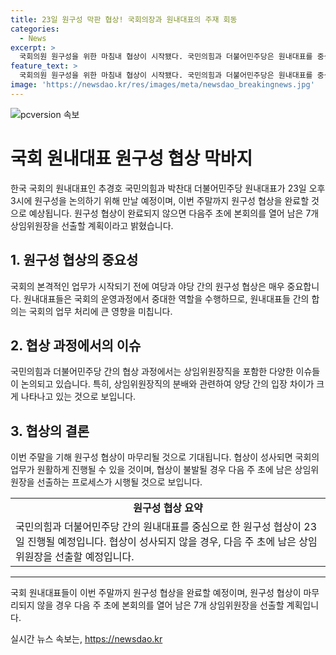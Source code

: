 ```yaml
---
title: 23일 원구성 막판 협상! 국회의장과 원내대표의 주재 회동
categories:
  - News
excerpt: >
  국회의원 원구성을 위한 마침내 협상이 시작됐다. 국민의힘과 더불어민주당은 원내대표를 중심으로 협상을 진행하며 이에 우원식 국회의장이 이번 주말까지 협상을 완료하도록 통보했다. 상임위원장 선출을 놓고 양당의 입장이 대립하고 있지만, 국민의힘은 나머지 7개 상임위원장직을 수용하며 원구성을 완료할 계획이다. 이에 따라 민주당은 협상이 불발된다면 다음주 초에도 본회의를 열어 상임위원장을 선출할 예정이라고 밝혔다.
feature_text: >
  국회의원 원구성을 위한 마침내 협상이 시작됐다. 국민의힘과 더불어민주당은 원내대표를 중심으로 협상을 진행하며 이에 우원식 국회의장이 이번 주말까지 협상을 완료하도록 통보했다. 상임위원장 선출을 놓고 양당의 입장이 대립하고 있지만, 국민의힘은 나머지 7개 상임위원장직을 수용하며 원구성을 완료할 계획이다. 이에 따라 민주당은 협상이 불발된다면 다음주 초에도 본회의를 열어 상임위원장을 선출할 예정이라고 밝혔다.
image: 'https://newsdao.kr/res/images/meta/newsdao_breakingnews.jpg'
---
```


<p><img src="https://newsdao.kr/res/images/meta/newsdao_breakingnews.jpg" alt="pcversion 속보" /></p>

<h1>국회 원내대표 원구성 협상 막바지</h1>

<p data-ke-size="size16">한국 국회의 원내대표인 추경호 국민의힘과 박찬대 더불어민주당 원내대표가 23일 오후 3시에 원구성을 논의하기 위해 만날 예정이며, 이번 주말까지 원구성 협상을 완료할 것으로 예상됩니다. 원구성 협상이 완료되지 않으면 다음주 초에 본회의를 열어 남은 7개 상임위원장을 선출할 계획이라고 밝혔습니다.</p>

<h2 data-ke-size="size26">1. 원구성 협상의 중요성</h2>

<p data-ke-size="size16">국회의 본격적인 업무가 시작되기 전에 여당과 야당 간의 원구성 협상은 매우 중요합니다. 원내대표들은 국회의 운영과정에서 중대한 역할을 수행하므로, 원내대표들 간의 합의는 국회의 업무 처리에 큰 영향을 미칩니다.</p>

<h2 data-ke-size="size26">2. 협상 과정에서의 이슈</h2>

<p data-ke-size="size16">국민의힘과 더불어민주당 간의 협상 과정에서는 상임위원장직을 포함한 다양한 이슈들이 논의되고 있습니다. 특히, 상임위원장직의 분배와 관련하여 양당 간의 입장 차이가 크게 나타나고 있는 것으로 보입니다.</p>

<h2 data-ke-size="size26">3. 협상의 결론</h2>

<p data-ke-size="size16">이번 주말을 기해 원구성 협상이 마무리될 것으로 기대됩니다. 협상이 성사되면 국회의 업무가 원활하게 진행될 수 있을 것이며, 협상이 불발될 경우 다음 주 초에 남은 상임위원장을 선출하는 프로세스가 시행될 것으로 보입니다.</p>

<table>
    <tr>
        <td style="text-align: center; height: 17px;">
            <b>원구성 협상 요약</b>
        </td>
    </tr>
    <tr>
        <td>국민의힘과 더불어민주당 간의 원내대표를 중심으로 한 원구성 협상이 23일 진행될 예정입니다. 협상이 성사되지 않을 경우, 다음 주 초에 남은 상임위원장을 선출할 예정입니다.</td>
    </tr>
</table>

<hr>

<p data-ke-size="size16">국회 원내대표들이 이번 주말까지 원구성 협상을 완료할 예정이며, 원구성 협상이 마무리되지 않을 경우 다음 주 초에 본회의를 열어 남은 7개 상임위원장을 선출할 계획입니다.</p>
실시간 뉴스 속보는, <a href="https://newsdao.kr" rel="dofollow">https://newsdao.kr</a>


